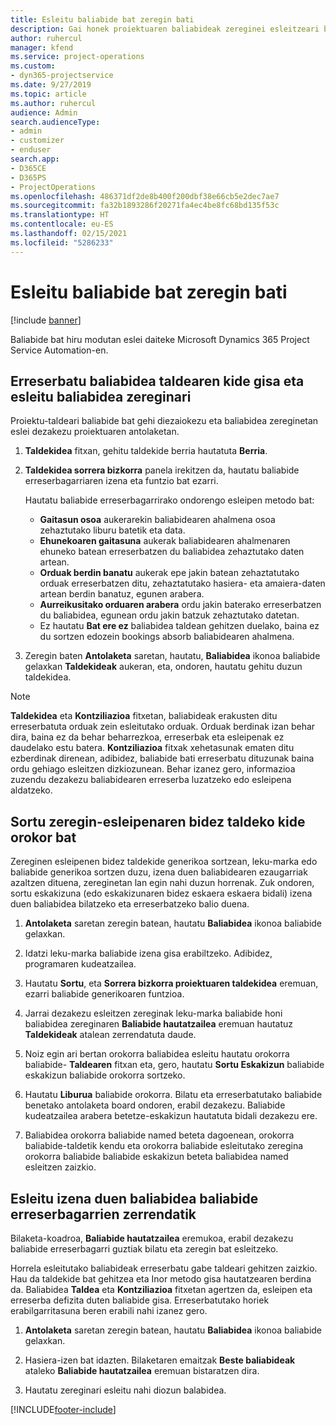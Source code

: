 ```yaml
---
title: Esleitu baliabide bat zeregin bati
description: Gai honek proiektuaren baliabideak zereginei esleitzeari buruzko informazioa ematen du.
author: ruhercul
manager: kfend
ms.service: project-operations
ms.custom:
- dyn365-projectservice
ms.date: 9/27/2019
ms.topic: article
ms.author: ruhercul
audience: Admin
search.audienceType:
- admin
- customizer
- enduser
search.app:
- D365CE
- D365PS
- ProjectOperations
ms.openlocfilehash: 486371df2de8b400f200dbf38e66cb5e2dec7ae7
ms.sourcegitcommit: fa32b1893286f20271fa4ec4be8fc68bd135f53c
ms.translationtype: HT
ms.contentlocale: eu-ES
ms.lasthandoff: 02/15/2021
ms.locfileid: "5286233"
---
```

# <a name="assign-a-resource-to-a-task"></a>Esleitu baliabide bat zeregin bati

[!include [banner](../includes/psa-now-project-operations.md)]

Baliabide bat hiru modutan eslei daiteke Microsoft Dynamics 365 Project Service Automation-en.

## <a name="book-a-resource-as-a-team-member-and-then-assign-the-resource-to-a-task"></a>Erreserbatu baliabidea taldearen kide gisa eta esleitu baliabidea zereginari

Proiektu-taldeari baliabide bat gehi diezaiokezu eta baliabidea zereginetan eslei dezakezu proiektuaren antolaketan.

1. **Taldekidea** fitxan, gehitu taldekide berria hautatuta **Berria**. 

2. **Taldekidea sorrera bizkorra** panela irekitzen da, hautatu baliabide erreserbagarriaren izena eta funtzio bat ezarri. 

    Hautatu baliabide erreserbagarrirako ondorengo esleipen metodo bat:

    - **Gaitasun osoa** aukerarekin baliabidearen ahalmena osoa zehaztutako liburu batetik eta data.
    - **Ehunekoaren gaitasuna** aukerak baliabidearen ahalmenaren ehuneko batean erreserbatzen du baliabidea zehaztutako daten artean.
    - **Orduak berdin banatu** aukerak epe jakin batean zehaztatutako orduak erreserbatzen ditu, zehaztatutako hasiera- eta amaiera-daten artean berdin banatuz, egunen arabera.
    - **Aurreikusitako orduaren arabera** ordu jakin baterako erreserbatzen du baliabidea, egunean ordu jakin batzuk zehaztutako datetan.
    - Ez hautatu **Bat ere ez** baliabidea taldean gehitzen duelako, baina ez du sortzen edozein bookings absorb baliabidearen ahalmena.

3. Zeregin baten **Antolaketa** saretan, hautatu, **Baliabidea** ikonoa baliabide gelaxkan **Taldekideak** aukeran, eta, ondoren, hautatu gehitu duzun taldekidea. 

> [!NOTE]
> **Taldekidea** eta **Kontziliazioa** fitxetan, baliabideak erakusten ditu erreserbatuta orduak zein esleitutako orduak. Orduak berdinak izan behar dira, baina ez da behar beharrezkoa, erreserbak eta esleipenak ez daudelako estu batera. **Kontziliazioa** fitxak xehetasunak ematen ditu ezberdinak direnean, adibidez, baliabide bati erreserbatu dituzunak baina ordu gehiago esleitzen dizkiozunean. Behar izanez gero, informazioa zuzendu dezakezu baliabidearen erreserba luzatzeko edo esleipena aldatzeko.

## <a name="create-a-generic-team-member-through-task-assignment"></a>Sortu zeregin-esleipenaren bidez taldeko kide orokor bat

Zereginen esleipenen bidez taldekide generikoa sortzean, leku-marka edo baliabide generikoa sortzen duzu, izena duen baliabidearen ezaugarriak azaltzen dituena, zereginetan lan egin nahi duzun horrenak. Zuk ondoren, sortu eskakizuna (edo eskakizunaren bidez eskaera eskaera bidali) izena duen baliabidea bilatzeko eta erreserbatzeko balio duena.

1. **Antolaketa** saretan zeregin batean, hautatu **Baliabidea** ikonoa baliabide gelaxkan.

2. Idatzi leku-marka baliabide izena gisa erabiltzeko. Adibidez, programaren kudeatzailea.

3. Hautatu **Sortu**, eta **Sorrera bizkorra proiektuaren taldekidea** eremuan, ezarri baliabide generikoaren funtzioa.

4. Jarrai dezakezu esleitzen zereginak leku-marka baliabide honi baliabidea zereginaren **Baliabide hautatzailea** eremuan hautatuz **Taldekideak** atalean zerrendatuta daude.

5. Noiz egin ari bertan orokorra baliabidea esleitu hautatu orokorra baliabide- **Taldearen** fitxan eta, gero, hautatu **Sortu Eskakizun** baliabide eskakizun baliabide orokorra sortzeko.

6. Hautatu **Liburua** baliabide orokorra. Bilatu eta erreserbatutako baliabide benetako antolaketa board ondoren, erabil dezakezu. Baliabide kudeatzailea arabera betetze-eskakizun hautatuta bidali dezakezu ere.

7. Baliabidea orokorra baliabide named beteta dagoenean, orokorra baliabide-taldetik kendu eta orokorra baliabide esleitutako zeregina orokorra baliabide baliabide eskakizun beteta baliabidea named esleitzen zaizkio.

## <a name="assign-a-named-resource-from-the-list-of-all-bookable-resources"></a>Esleitu izena duen baliabidea baliabide erreserbagarrien zerrendatik

Bilaketa-koadroa, **Baliabide hautatzailea** eremukoa, erabil dezakezu baliabide erreserbagarri guztiak bilatu eta zeregin bat esleitzeko.

Horrela esleitutako baliabideak erreserbatu gabe taldeari gehitzen zaizkio. Hau da taldekide bat gehitzea eta Inor metodo gisa hautatzearen berdina da. Baliabidea **Taldea** eta **Kontziliazioa** fitxetan agertzen da, esleipen eta erreserba defizita duten baliabide gisa. Erreserbatutako horiek erabilgarritasuna beren erabili nahi izanez gero.

1. **Antolaketa** saretan zeregin batean, hautatu **Baliabidea** ikonoa baliabide gelaxkan.

2. Hasiera-izen bat idazten. Bilaketaren emaitzak **Beste baliabideak** ataleko **Baliabide hautatzailea** eremuan bistaratzen dira.

3. Hautatu zereginari esleitu nahi diozun balabidea.



[!INCLUDE[footer-include](../includes/footer-banner.md)]